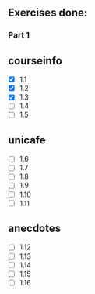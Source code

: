 ## Exercises done:
### Part 1
## courseinfo
- [x] 1.1
- [x] 1.2
- [x] 1.3
- [ ] 1.4
- [ ] 1.5

## unicafe
- [ ] 1.6
- [ ] 1.7
- [ ] 1.8
- [ ] 1.9
- [ ] 1.10
- [ ] 1.11

## anecdotes
- [ ] 1.12
- [ ] 1.13
- [ ] 1.14
- [ ] 1.15
- [ ] 1.16